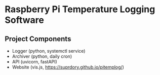 # Raspberry Pi Temperature Logging Software
## Project Components
* Logger (python, systemctl service)
* Archiver (python, daily cron)
* API (uvicorn, fastAPI)
* Website (vis.js, https://suprdory.github.io/pitemplog/)
